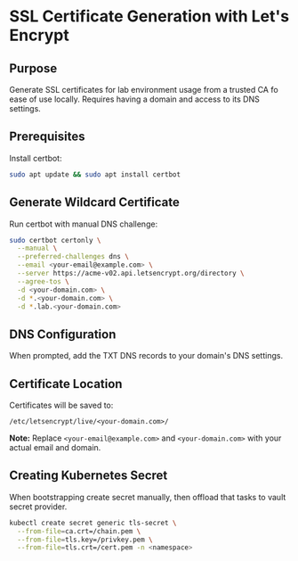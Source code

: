 # SSL Certificate Generation with Let's Encrypt

## Purpose

Generate SSL certificates for lab environment usage from a trusted CA fo ease of use locally.
Requires having a domain and access to its DNS settings.

## Prerequisites

Install certbot:

```bash
sudo apt update && sudo apt install certbot
```

## Generate Wildcard Certificate

Run certbot with manual DNS challenge:

```bash
sudo certbot certonly \
  --manual \
  --preferred-challenges dns \
  --email <your-email@example.com> \
  --server https://acme-v02.api.letsencrypt.org/directory \
  --agree-tos \
  -d <your-domain.com> \
  -d *.<your-domain.com> \
  -d *.lab.<your-domain.com>
```

## DNS Configuration

When prompted, add the TXT DNS records to your domain's DNS settings.

## Certificate Location

Certificates will be saved to:

```
/etc/letsencrypt/live/<your-domain.com>/
```

**Note:** Replace `<your-email@example.com>` and `<your-domain.com>` with your actual email and domain.

## Creating Kubernetes Secret

When bootstrapping create secret manually, then offload that tasks to vault secret provider.

```bash
kubectl create secret generic tls-secret \
  --from-file=ca.crt=/chain.pem \
  --from-file=tls.key=/privkey.pem \
  --from-file=tls.crt=/cert.pem -n <namespace>
```
